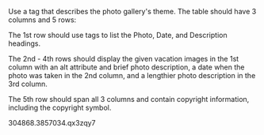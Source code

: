 Use a <caption> tag that describes the photo gallery's theme. The table should have 3 columns and 5 rows:

The 1st row should use <th> tags to list the Photo, Date, and Description headings.

The 2nd - 4th rows should display the given vacation images in the 1st column with an alt attribute and brief photo description, a date when the photo was taken in the 2nd column, and a lengthier photo description in the 3rd column.

The 5th row should span all 3 columns and contain copyright information, including the copyright symbol.

304868.3857034.qx3zqy7
